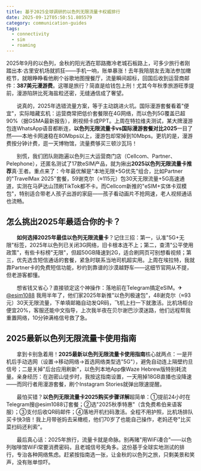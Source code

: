 ```yaml
---
title: 基于2025全球调研的以色列无限流量卡权威排行
date: 2025-09-12T05:50:51.805579
category: communication-guides
tags:
  - connectivity
  - sim
  - roaming
---
```


2025年9月的以色列，金秋的阳光洒在耶路撒冷老城石板路上，可多少旅行者刚踏出本·古里安机场就抓狂——手机一响，账单暴涨！去年我陪朋友去海法参加橄榄节，就眼睁睁看他刷个谷歌地图搜餐厅，流量瞬间超标，回国后收到运营商邮件：**387美元漫游费**。这哪是旅行？简直是给钱包上刑！尤其今年秋季旅游旺季提前，漫游陷阱比死海盐粒还密，无缝通信成了奢望。

　　说真的，2025年选错流量方案，等于主动跳进火坑。国际漫游套餐看着"便宜"，实际暗藏玄机：运营商常把低价套餐限在4G网络，而以色列5G覆盖已超90%（据GSMA最新报告），刷视频卡成PPT。上周在特拉维夫测试，某大牌漫游包连WhatsApp语音都断连，**以色列无限流量卡vs国际漫游套餐对比2025**一目了然——本地卡网速稳在80Mbps以上，漫游包却常掉到10Mbps。更坑的是，漫游费按分钟计费，逛一天博物馆，流量费够买三顿沙瓦玛！

　　别慌，我们团队刚跑遍以色列三大运营商门店（Cellcom、Partner、Pelephone），还匿名测试了17款eSIM产品，就为揪出**2025以色列无限流量卡推荐**真·王者。重点来了：今年最优解是"本地无限+5G优先"组合，比如Partner的"TravelMax 2025"套餐，59谢克尔（≈115元）包30天无限流量+5G高速通道，实测在马萨达山顶刷TikTok都不卡。而Cellcom新推的"eSIM+实体卡双模包"，特别适合带老人孩子出游的家庭——孩子看动画片不抢网速，老人视频通话也流畅。

## 怎么挑出2025年最适合你的卡？

　　**如何选择2025年最佳以色列无限流量卡**？记住三招：第一，认准"5G+无限"标签，2025年以色列已关闭3G网络，旧卡根本连不上；第二，查清"公平使用政策"，有些卡标榜"无限"，但超50GB降速到2G，适合刷网页可别想看视频；第三，优先选含短信通话的套餐，紧急时联系当地司机超实用。上周在埃拉特，我就靠Partner卡的免费短信功能，秒约到靠谱的沙漠越野车——这细节官网从不提，但老游客都懂。

　　想省钱又省心？直接锁定这个神操作：落地前在Telegram搞定eSIM。✈[@esim1088](https://t.me/s/esim1088) 我用半年了，他们家2025年新推"以色列极速包"，48谢克尔（≈93元）30天无限流量，下单填邮箱自动发QR码，飞机上扫一下就激活。比机场柜台便宜20%，客服还能中文指导，上次我半夜在贝尔谢巴沙漠迷路，他们远程帮我重置网络，10分钟满格信号救了急。

## 2025最新以色列无限流量卡使用指南

　　拿到卡别急着用！**2025最新以色列无限流量卡使用指南**核心就两点：一是开机后手动选网（设置→移动网络→首选网络类型选"5G"），避免自动连上隔壁约旦信号；二是关掉"后台应用刷新"，以色列本地App像Waze Hebrew版特别耗流量。亲身经历：在迦密山徒步时，我按这指南设置，一天用掉18GB直播也没降速——而同行者用漫游套餐，刷个Instagram Stories就弹出限速提醒。

　　最怕买错？**以色列无限流量卡2025购买步骤详解**超简单：①提前24小时在Telegram搜@esim1088订套餐；②选"2025秋季特惠"（含免费希伯来语客服）；③支付后收QR码邮件；④落地开机扫码激活。全程不用护照，比机场排队买卡快3倍！我上月带爸妈去采橄榄，他们70岁了也能自己操作，老妈还夸"比买菜扫码还利索"。

　　最后真心话：2025年旅行，流量卡就是命脉。别再赌"用WiFi凑合"——以色列咖啡馆WiFi常要消费密码，且老城信号死角多。这份基于全球实地测试的排行，专治各种网络焦虑。赶紧按指南选一张，让金秋的以色列之旅，只剩美景和笑声，没有账单惊吓。